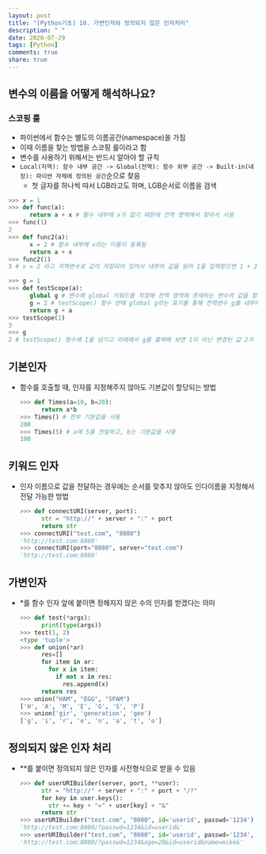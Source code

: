 ```yaml
---
layout: post
title: "[Python기초] 10. 가변인자와 정의되지 않은 인자처리"
description: " "
date: 2020-07-29
tags: [Python]
comments: true
share: true
---
```




## 변수의 이름을 어떻게 해석하나요?

### 스코핑 룰
  - 파이썬에서 함수는 별도의 이름공간(namespace)을 가짐
  - 이때 이름을 찾는 방법을 스코핑 룰이라고 함
  - 변수를 사용하기 위해서는 반드시 알아야 할 규칙
  - ```Local(지역): 함수 내부 공간 -> Global(전역): 함수 외부 공간 -> Built-in(내장): 파이썬 자체에 정의된 공간```순으로 찾음
    - 첫 글자를 하나씩 따서 LGB라고도 하며, LGB순서로 이름을 검색
  ```python
  >>> x = 1
  >>> def func(a):
        return a + x # 함수 내부에 x가 없기 때문에 전역 영역에서 찾아서 사용
  >>> func(1)
  2
  >>> def func2(a):
        x = 2 # 함수 내부에 x라는 이름이 등록됨
        return a + x
  >>> func2(1)
  3 # x = 2 라고 지역변수로 값이 저장되어 있어서 내부의 값을 읽어 1을 입력받으면 1 + 2를 연산해서 3을 리턴
  ```
  ```python
  >>> g = 1
  >>> def testScope(a):
        global g # 변수에 global 키워드를 지정해 전역 영역에 존재하는 변수의 값을 함수 내부에서 참조해서 사용
        g = 2 # testScope() 함수 안에 global g라는 표기를 통해 전역변수 g를 내부에서 참조한다는 선언을 하면 불변형식이지만 읽기와 쓰기가 가능
        return g + a
  >>> testScope(1)
  3
  >>> g
  2 # testScope() 함수에 1을 넘기고 아래에서 g를 출력해 보면 1이 아닌 변경된 값 2가 출력되며, 전역 변수에 값을 쓰기를 했음을 알 수 있음
  ```

## 기본인자
  - 함수를 호출할 때, 인자를 지정해주지 않아도 기본값이 할당되는 방법
    ```python
    >>> def Times(a=10, b=20):
          return a*b
    >>> Times() # 전부 기본값을 사용
    200
    >>> Times(5) # a에 5를 전달하고, b는 기본값을 사용
    100
    ```

## 키워드 인자
  - 인자 이름으로 값을 전달하는 경우에는 순서를 맞추지 않아도 인다이름을 지정해서 전달 가능한 방법
    ```python
    >>> def connectURI(server, port):
          str = "http://" + server + ":" + port
          return str
    >>> connectURI("test.com", "8080")
    'http://test.com:8080'
    >>> connectURI(port="8080", server="test.com")
    'http://test.com:8080'
    ```

## 가변인자
  - *를 함수 인자 앞에 붙이면 정해지지 않은 수의 인자를 받겠다는 의미
    ```python
    >>> def test(*args):
          print(type(args))
    >>> test(1, 2)
    <type 'tuple'>
    >>> def union(*ar)
          res=[]
          for item in ar:
            for x in item:
              if not x in res:
                res.append(x)
          return res
    >>> union("HAM", "EGG", "SPAM")
    ['H', 'A', 'M', 'E', 'G', 'S', 'P']
    >>> union('gir', 'generation', 'gee')
    ['g', 'i', 'r', 'e', 'n', 'a', 't', 'o']
    ```
    
## 정의되지 않은 인자 처리
  - **를 붙이면 정의되지 않은 인자를 사전형식으로 받을 수 있음
    ```python
    >>> def userURIBuilder(server, port, **user):
          str = "http://" + server + ":" + port + "/?"
          for key in user.keys():
            str += key + "=" + user[key] + "&"
          return str
    >>> userURIBuilder("test.com", "8080", id='userid', passwd='1234')
    'http://test.com:8080/?passwd=1234&id=userid&'
    >>> userURIBuilder("test.com", "8080", id='userid', passwd='1234', name='mike', age='20')
    'http://test.com:8080/?passwd=1234&age=20&id=userid&name=mike&'
    ```
